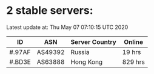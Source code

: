 # 2 stable servers:

Latest update at: Thu May 07 07:10:15 UTC 2020

| ID | ASN | Server Country | Online |
| -- | --- | -------------- | ------ |
| #.97AF | AS49392 | Russia | 19 hrs |
| #.BD3E | AS63888 | Hong Kong | 829 hrs |

